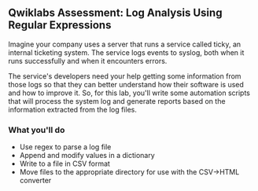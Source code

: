 ## Qwiklabs Assessment: Log Analysis Using Regular Expressions

Imagine your company uses a server that runs a service called ticky, an internal ticketing system. The service logs events to syslog, both when it runs successfully and when it encounters errors.

The service's developers need your help getting some information from those logs so that they can better understand how their software is used and how to improve it. So, for this lab, you'll write some automation scripts that will process the system log and generate reports based on the information extracted from the log files.

### What you'll do

* Use regex to parse a log file
* Append and modify values in a dictionary
* Write to a file in CSV format
* Move files to the appropriate directory for use with the CSV->HTML converter